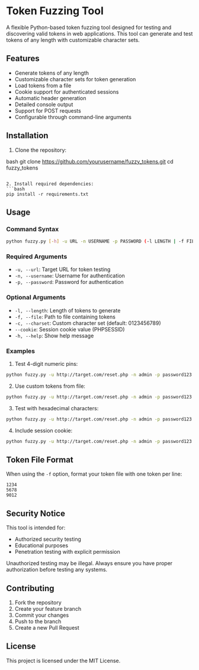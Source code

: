 # Token Fuzzing Tool

A flexible Python-based token fuzzing tool designed for testing and discovering valid tokens in web applications. This tool can generate and test tokens of any length with customizable character sets.

## Features

- Generate tokens of any length
- Customizable character sets for token generation
- Load tokens from a file
- Cookie support for authenticated sessions
- Automatic header generation
- Detailed console output
- Support for POST requests
- Configurable through command-line arguments

## Installation

1. Clone the repository: 

bash
git clone https://github.com/yourusername/fuzzy_tokens.git
cd fuzzy_tokens
```

2. Install required dependencies:
```bash
pip install -r requirements.txt
```

## Usage

### Command Syntax
```bash
python fuzzy.py [-h] -u URL -n USERNAME -p PASSWORD (-l LENGTH | -f FILE) [-c CHARSET] [--cookie COOKIE]
```

### Required Arguments
- `-u, --url`: Target URL for token testing
- `-n, --username`: Username for authentication
- `-p, --password`: Password for authentication

### Optional Arguments
- `-l, --length`: Length of tokens to generate
- `-f, --file`: Path to file containing tokens
- `-c, --charset`: Custom character set (default: 0123456789)
- `--cookie`: Session cookie value (PHPSESSID)
- `-h, --help`: Show help message

### Examples

1. Test 4-digit numeric pins:
```bash
python fuzzy.py -u http://target.com/reset.php -n admin -p password123 -l 4
```

2. Use custom tokens from file:
```bash
python fuzzy.py -u http://target.com/reset.php -n admin -p password123 -f tokens.txt
```

3. Test with hexadecimal characters:
```bash
python fuzzy.py -u http://target.com/reset.php -n admin -p password123 -l 4 -c "0123456789abcdef"
```

4. Include session cookie:
```bash
python fuzzy.py -u http://target.com/reset.php -n admin -p password123 -l 4 --cookie "abc123def456"
```

## Token File Format
When using the `-f` option, format your token file with one token per line:
```text
1234
5678
9012
```

## Security Notice

This tool is intended for:
- Authorized security testing
- Educational purposes
- Penetration testing with explicit permission

Unauthorized testing may be illegal. Always ensure you have proper authorization before testing any systems.

## Contributing

1. Fork the repository
2. Create your feature branch
3. Commit your changes
4. Push to the branch
5. Create a new Pull Request

## License

This project is licensed under the MIT License.
